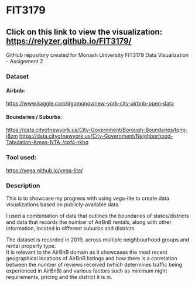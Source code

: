 # FIT3179

## Click on this link to view the visualization: https://relyzer.github.io/FIT3179/  
  
GitHub repository created for Monash University FIT3179 Data Visualization - Assignment 2
  
### **Dataset**  
#### Airbnb:  
https://www.kaggle.com/dgomonov/new-york-city-airbnb-open-data

#### Boundaries / Suburbs:  
https://data.cityofnewyork.us/City-Government/Borough-Boundaries/tqmj-j8zm
https://data.cityofnewyork.us/City-Government/Neighborhood-Tabulation-Areas-NTA-/cpf4-rkhq
  
  
### **Tool used:**  
https://vega.github.io/vega-lite/
  
  
### **Description**  
This is to showcase my progress with using vega-lite to create data visualizations based on publicly-available data.  

I used a combintation of data that outlines the boundaries of states/districts and data that records the number of AirBnB rentals, along with other information, located in different suburbs and districts.  

The dataset is recorded in 2019, across multiple neighbourhood groups and rental property type.  
It is relevant to the AirBnB domain as it showcases the most recent geographical locations of AirBnB listings and how there is a correlation between the number of reviews received (which determines traffic being experienced in AirBnB) and various factors such as minimum night requirements, pricing and the district it is in.  

